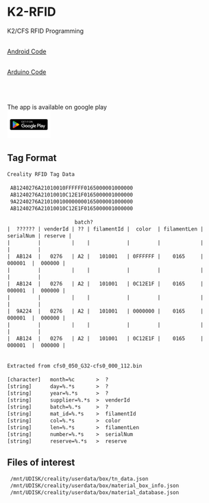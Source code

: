 # K2-RFID
K2/CFS RFID Programming

<br>
<a href=https://github.com/DnG-Crafts/K2-RFID/tree/main/Android/SpoolID>Android Code</a>
<br>
<br>

<a href=https://github.com/DnG-Crafts/K2-RFID/tree/main/Arduino/Spool_ID>Arduino Code</a>
<br>



<br><br><br>
The app is available on google play<br>
<a href="https://play.google.com/store/apps/details?id=dngsoftware.spoolid&hl=en"><img src=https://github.com/DnG-Crafts/K2-RFID/blob/main/gp.webp width="20%" height="20%"></a>
<br>



## Tag Format
```
Creality RFID Tag Data

 AB1240276A21010010FFFFFF0165000001000000
 AB1240276A21010010C12E1F0165000001000000
 9A2240276A210100100000000165000001000000
 AB1240276A21010010C12E1F0165000001000000
 
                      batch?
|  ?????? | venderId | ?? | filamentId |  color  | filamentLen | serialNum | reserve |
|         |          |    |            |         |             |           |         |
|  AB124  |   0276   | A2 |   101001   | 0FFFFFF |    0165     |   000001  |  000000 |
|         |          |    |            |         |             |           |         |
|  AB124  |   0276   | A2 |   101001   | 0C12E1F |    0165     |   000001  |  000000 |
|         |          |    |            |         |             |           |         |
|  9A224  |   0276   | A2 |   101001   | 0000000 |    0165     |   000001  |  000000 |
|         |          |    |            |         |             |           |         |
|  AB124  |   0276   | A2 |   101001   | 0C12E1F |    0165     |   000001  |  000000 |
  

Extracted from cfs0_050_G32-cfs0_000_112.bin

[character]   month=%c       >  ?
[string]      day=%.*s       >  ?
[string]      year=%.*s      >  ?
[string]      supplier=%.*s  >  venderId
[string]      batch=%.*s     >  ?
[string]      mat_id=%.*s    >  filamentId
[string]      col=%.*s       >  color
[string]      len=%.*s       >  filamentLen
[string]      number=%.*s    >  serialNum
[string]      reserve=%.*s   >  reserve

```

## Files of interest
```
 /mnt/UDISK/creality/userdata/box/tn_data.json
 /mnt/UDISK/creality/userdata/box/material_box_info.json
 /mnt/UDISK/creality/userdata/box/material_database.json
```
